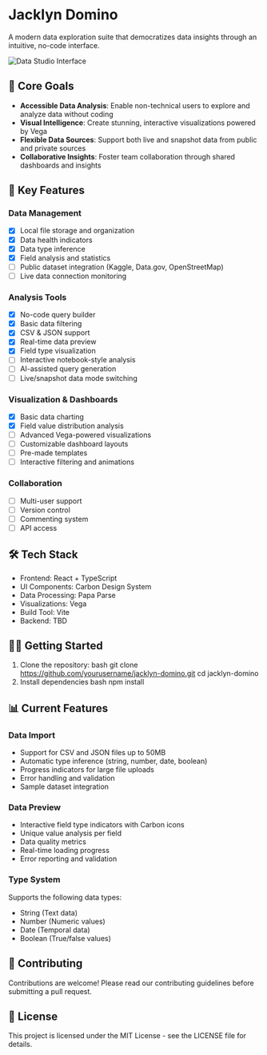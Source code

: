 # Jacklyn Domino

A modern data exploration suite that democratizes data insights through an intuitive, no-code interface.

![Data Studio Interface](docs/images/data-studio-interface.png)

## 🎯 Core Goals

- **Accessible Data Analysis**: Enable non-technical users to explore and analyze data without coding
- **Visual Intelligence**: Create stunning, interactive visualizations powered by Vega
- **Flexible Data Sources**: Support both live and snapshot data from public and private sources
- **Collaborative Insights**: Foster team collaboration through shared dashboards and insights

## 🚀 Key Features

### Data Management
- [x] Local file storage and organization
- [x] Data health indicators
- [x] Data type inference
- [x] Field analysis and statistics
- [ ] Public dataset integration (Kaggle, Data.gov, OpenStreetMap)
- [ ] Live data connection monitoring

### Analysis Tools
- [x] No-code query builder
- [x] Basic data filtering
- [x] CSV & JSON support
- [x] Real-time data preview
- [x] Field type visualization
- [ ] Interactive notebook-style analysis
- [ ] AI-assisted query generation
- [ ] Live/snapshot data mode switching

### Visualization & Dashboards
- [x] Basic data charting
- [x] Field value distribution analysis
- [ ] Advanced Vega-powered visualizations
- [ ] Customizable dashboard layouts
- [ ] Pre-made templates
- [ ] Interactive filtering and animations

### Collaboration
- [ ] Multi-user support
- [ ] Version control
- [ ] Commenting system
- [ ] API access

## 🛠️ Tech Stack

- Frontend: React + TypeScript
- UI Components: Carbon Design System
- Data Processing: Papa Parse
- Visualizations: Vega
- Build Tool: Vite
- Backend: TBD

## 🏃‍♂️ Getting Started

1. Clone the repository:
bash
git clone https://github.com/yourusername/jacklyn-domino.git
cd jacklyn-domino
2. Install dependencies
bash
npm install

## 📊 Current Features

### Data Import
- Support for CSV and JSON files up to 50MB
- Automatic type inference (string, number, date, boolean)
- Progress indicators for large file uploads
- Error handling and validation
- Sample dataset integration

### Data Preview
- Interactive field type indicators with Carbon icons
- Unique value analysis per field
- Data quality metrics
- Real-time loading progress
- Error reporting and validation

### Type System
Supports the following data types:
- String (Text data)
- Number (Numeric values)
- Date (Temporal data)
- Boolean (True/false values)

## 🤝 Contributing

Contributions are welcome! Please read our contributing guidelines before submitting a pull request.

## 📝 License

This project is licensed under the MIT License - see the LICENSE file for details.
